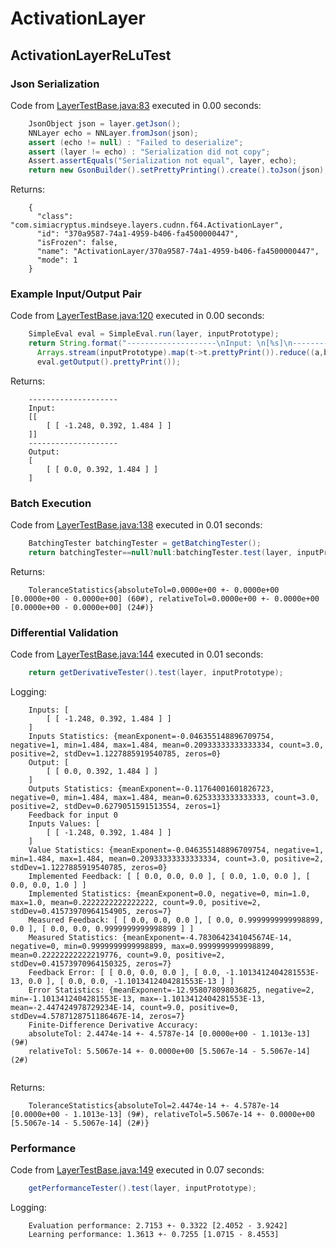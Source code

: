 # ActivationLayer
## ActivationLayerReLuTest
### Json Serialization
Code from [LayerTestBase.java:83](../../../../../../../../../MindsEye/src/test/java/com/simiacryptus/mindseye/layers/LayerTestBase.java#L83) executed in 0.00 seconds: 
```java
    JsonObject json = layer.getJson();
    NNLayer echo = NNLayer.fromJson(json);
    assert (echo != null) : "Failed to deserialize";
    assert (layer != echo) : "Serialization did not copy";
    Assert.assertEquals("Serialization not equal", layer, echo);
    return new GsonBuilder().setPrettyPrinting().create().toJson(json);
```

Returns: 

```
    {
      "class": "com.simiacryptus.mindseye.layers.cudnn.f64.ActivationLayer",
      "id": "370a9587-74a1-4959-b406-fa4500000447",
      "isFrozen": false,
      "name": "ActivationLayer/370a9587-74a1-4959-b406-fa4500000447",
      "mode": 1
    }
```



### Example Input/Output Pair
Code from [LayerTestBase.java:120](../../../../../../../../../MindsEye/src/test/java/com/simiacryptus/mindseye/layers/LayerTestBase.java#L120) executed in 0.00 seconds: 
```java
    SimpleEval eval = SimpleEval.run(layer, inputPrototype);
    return String.format("--------------------\nInput: \n[%s]\n--------------------\nOutput: \n%s",
      Arrays.stream(inputPrototype).map(t->t.prettyPrint()).reduce((a,b)->a+",\n"+b).get(),
      eval.getOutput().prettyPrint());
```

Returns: 

```
    --------------------
    Input: 
    [[
    	[ [ -1.248, 0.392, 1.484 ] ]
    ]]
    --------------------
    Output: 
    [
    	[ [ 0.0, 0.392, 1.484 ] ]
    ]
```



### Batch Execution
Code from [LayerTestBase.java:138](../../../../../../../../../MindsEye/src/test/java/com/simiacryptus/mindseye/layers/LayerTestBase.java#L138) executed in 0.01 seconds: 
```java
    BatchingTester batchingTester = getBatchingTester();
    return batchingTester==null?null:batchingTester.test(layer, inputPrototype);
```

Returns: 

```
    ToleranceStatistics{absoluteTol=0.0000e+00 +- 0.0000e+00 [0.0000e+00 - 0.0000e+00] (60#), relativeTol=0.0000e+00 +- 0.0000e+00 [0.0000e+00 - 0.0000e+00] (24#)}
```



### Differential Validation
Code from [LayerTestBase.java:144](../../../../../../../../../MindsEye/src/test/java/com/simiacryptus/mindseye/layers/LayerTestBase.java#L144) executed in 0.01 seconds: 
```java
    return getDerivativeTester().test(layer, inputPrototype);
```
Logging: 
```
    Inputs: [
    	[ [ -1.248, 0.392, 1.484 ] ]
    ]
    Inputs Statistics: {meanExponent=-0.046355148896709754, negative=1, min=1.484, max=1.484, mean=0.20933333333333334, count=3.0, positive=2, stdDev=1.1227885919540785, zeros=0}
    Output: [
    	[ [ 0.0, 0.392, 1.484 ] ]
    ]
    Outputs Statistics: {meanExponent=-0.11764001601826723, negative=0, min=1.484, max=1.484, mean=0.6253333333333333, count=3.0, positive=2, stdDev=0.6279051591513554, zeros=1}
    Feedback for input 0
    Inputs Values: [
    	[ [ -1.248, 0.392, 1.484 ] ]
    ]
    Value Statistics: {meanExponent=-0.046355148896709754, negative=1, min=1.484, max=1.484, mean=0.20933333333333334, count=3.0, positive=2, stdDev=1.1227885919540785, zeros=0}
    Implemented Feedback: [ [ 0.0, 0.0, 0.0 ], [ 0.0, 1.0, 0.0 ], [ 0.0, 0.0, 1.0 ] ]
    Implemented Statistics: {meanExponent=0.0, negative=0, min=1.0, max=1.0, mean=0.2222222222222222, count=9.0, positive=2, stdDev=0.41573970964154905, zeros=7}
    Measured Feedback: [ [ 0.0, 0.0, 0.0 ], [ 0.0, 0.9999999999998899, 0.0 ], [ 0.0, 0.0, 0.9999999999998899 ] ]
    Measured Statistics: {meanExponent=-4.7830642341045674E-14, negative=0, min=0.9999999999998899, max=0.9999999999998899, mean=0.22222222222219776, count=9.0, positive=2, stdDev=0.41573970964150325, zeros=7}
    Feedback Error: [ [ 0.0, 0.0, 0.0 ], [ 0.0, -1.1013412404281553E-13, 0.0 ], [ 0.0, 0.0, -1.1013412404281553E-13 ] ]
    Error Statistics: {meanExponent=-12.958078098036825, negative=2, min=-1.1013412404281553E-13, max=-1.1013412404281553E-13, mean=-2.447424978729234E-14, count=9.0, positive=0, stdDev=4.5787128751186467E-14, zeros=7}
    Finite-Difference Derivative Accuracy:
    absoluteTol: 2.4474e-14 +- 4.5787e-14 [0.0000e+00 - 1.1013e-13] (9#)
    relativeTol: 5.5067e-14 +- 0.0000e+00 [5.5067e-14 - 5.5067e-14] (2#)
    
```

Returns: 

```
    ToleranceStatistics{absoluteTol=2.4474e-14 +- 4.5787e-14 [0.0000e+00 - 1.1013e-13] (9#), relativeTol=5.5067e-14 +- 0.0000e+00 [5.5067e-14 - 5.5067e-14] (2#)}
```



### Performance
Code from [LayerTestBase.java:149](../../../../../../../../../MindsEye/src/test/java/com/simiacryptus/mindseye/layers/LayerTestBase.java#L149) executed in 0.07 seconds: 
```java
    getPerformanceTester().test(layer, inputPrototype);
```
Logging: 
```
    Evaluation performance: 2.7153 +- 0.3322 [2.4052 - 3.9242]
    Learning performance: 1.3613 +- 0.7255 [1.0715 - 8.4553]
    
```

